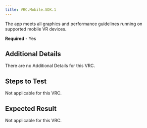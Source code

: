```yaml
---
title: VRC.Mobile.SDK.1
---
```

The app meets all graphics and performance guidelines running on supported mobile VR devices.

**Required** - Yes

## Additional Details

There are no Additional Details for this VRC. 

## Steps to Test

Not applicable for this VRC. 

## Expected Result

Not applicable for this VRC. 

